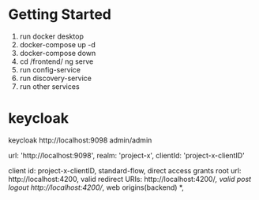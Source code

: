 # Getting Started

1. run docker desktop
2. docker-compose up -d
3. docker-compose down
4. cd /frontend/ ng serve 
5. run config-service
6. run discovery-service
7. run other services


# keycloak
keycloak http://localhost:9098  admin/admin

url: 'http://localhost:9098',
realm: 'project-x',
clientId: 'project-x-clientID'

client id: project-x-clientID, standard-flow, direct access grants
root url: http://localhost:4200, valid redirect URIs: http://localhost:4200/*, valid post logout http://localhost:4200/*, web origins(backend) *,
